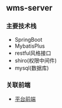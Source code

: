 
## wms-server

### 主要技术栈
- SpringBoot
- MybatisPlus
- restful风格接口
- shiro(权限中间件)
- mysql(数据库)


### 关联前端
- [平台前端](https://github.com/dawndev/wms-web)